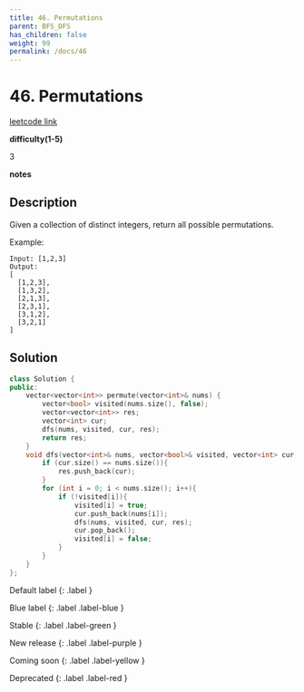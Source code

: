 ```yaml
---
title: 46. Permutations
parent: BFS_DFS
has_children: false
weight: 99
permalink: /docs/46
---
```

# 46. Permutations
[leetcode link](https://leetcode.com/problems/permutations/)

**difficulty(1-5)** 

3

**notes**   


## Description

Given a collection of distinct integers, return all possible permutations.

Example:
```
Input: [1,2,3]
Output:
[
  [1,2,3],
  [1,3,2],
  [2,1,3],
  [2,3,1],
  [3,1,2],
  [3,2,1]
]
```
## Solution

```c++
class Solution {
public:
    vector<vector<int>> permute(vector<int>& nums) {
        vector<bool> visited(nums.size(), false);
        vector<vector<int>> res;
        vector<int> cur;
        dfs(nums, visited, cur, res);
        return res;
    }
    void dfs(vector<int>& nums, vector<bool>& visited, vector<int> cur, vector<vector<int>>& res) {
        if (cur.size() == nums.size()){
            res.push_back(cur);
        }
        for (int i = 0; i < nums.size(); i++){
            if (!visited[i]){
                visited[i] = true;
                cur.push_back(nums[i]);
                dfs(nums, visited, cur, res);
                cur.pop_back();
                visited[i] = false;
            }
        }
    }
};
```


Default label
{: .label }

Blue label
{: .label .label-blue }

Stable
{: .label .label-green }

New release
{: .label .label-purple }

Coming soon
{: .label .label-yellow }

Deprecated
{: .label .label-red }
